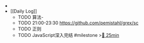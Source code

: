 -
- [[Daily Log]]
	- TODO 算法-
	- TODO 21:00-23:30 https://github.com/pemistahl/grex/sc
	- TODO 正则
	- TODO JavaScript深入完结 #milestone >[🍅 25min](#agenda-pomo://?t=f-1686033003866-1500)